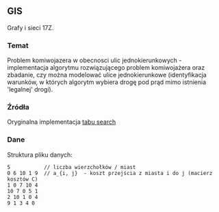 ## GIS
Grafy i sieci 17Z.

### Temat
Problem komiwojazera w obecnosci ulic jednokierunkowych - implementacja algorytmu rozwiązującego problem komiwojażera oraz zbadanie, czy można modelować ulice jednokierunkowe (identyfikacja warunków, w których algorytm wybiera drogę pod prąd mimo istnienia 'legalnej' drogi).

### Źródła
Oryginalna implementacja [tabu search](https://github.com/CaoManhDat/TSP-TabuSearch)

### Dane
Struktura pliku danych:
```
5           // liczba wierzchołków / miast
0 6 10 1 9  // a_{i, j}  - koszt przejścia z miasta i do j (macierz kosztów C)
1 0 7 10 4
10 7 0 5 1
2 10 1 0 4
9 1 3 4 0
```
